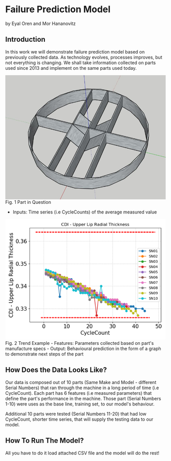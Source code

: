 # Failure Prediction Model 
by Eyal Oren and Mor Hananovitz

## Introduction 
In this work we will demonstrate failure prediction model based on previously collected data.
As technology evolves, processes improves, but not everything is changing. We shall take information collected on parts used since 2013 and implement on the same parts used today.

<img src=part.JPG align="center" width=700>
Fig. 1 Part in Question

  - Inputs: Time series (i.e CycleCounts) of the average measured value

<img src=trend_example.png align=“center” width=700>
Fig. 2 Trend Example
  - Features: Parameters collected based on part's manufacture specs
  - Output: Behavioural prediction in the form of a graph to demonstrate next steps of the part


## How Does the Data Looks Like?

Our data is composed out of 10 parts (Same Make and Model - different Serial Numbers) that ran through the machine in a long period of time (i.e CycleCount).
Each part has 6 features (i.e measured parameters) that define the part's performance in the machine.
Those part (Serial Numbers 1-10) were uses as the base line, training set, to our model's behaviour.

Additional 10 parts were tested (Serial Numbers 11-20) that had low CycleCount, shorter time series, that will supply the testing data to our model. 

## How To Run The Model?
All you have to do it load attached CSV file and the model will do the rest!
